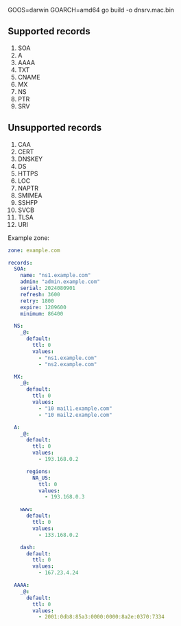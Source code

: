 GOOS=darwin GOARCH=amd64 go build -o dnsrv.mac.bin

## Supported records

1. SOA
2. A
3. AAAA
4. TXT
5. CNAME
6. MX
7. NS
8. PTR
9. SRV

## Unsupported records

1. CAA
2. CERT
3. DNSKEY
4. DS
5. HTTPS
6. LOC
7. NAPTR
8. SMIMEA
9. SSHFP
10. SVCB
11. TLSA
12. URI

Example zone:

```yaml
zone: example.com

records:
  SOA:
    name: "ns1.example.com"
    admin: "admin.example.com"
    serial: 2024080901
    refresh: 3600
    retry: 1800
    expire: 1209600
    minimum: 86400

  NS:
    _@:
      default:
        ttl: 0
        values:
          - "ns1.example.com"
          - "ns2.example.com"

  MX:
    _@:
      default:
        ttl: 0
        values:
          - "10 mail1.example.com"
          - "10 mail2.example.com"

  A:
    _@:
      default:
        ttl: 0
        values:
          - 193.168.0.2

      regions:
        NA_US:
          ttl: 0
          values:
            - 193.168.0.3

    www:
      default:
        ttl: 0
        values:
          - 133.168.0.2

    dash:
      default:
        ttl: 0
        values:
          - 167.23.4.24

  AAAA:
    _@:
      default:
        ttl: 0
        values:
          - 2001:0db8:85a3:0000:0000:8a2e:0370:7334
```